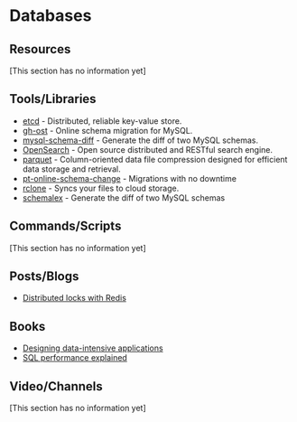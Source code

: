 # Databases

## Resources

[This section has no information yet]

## Tools/Libraries

- [etcd](https://etcd.io/) - Distributed, reliable key-value store.
- [gh-ost](https://github.com/github/gh-ost) - Online schema migration for MySQL.
- [mysql-schema-diff](http://manpages.ubuntu.com/manpages/trusty/man1/mysql-schema-diff.1p.html) - Generate the diff of two MySQL schemas.
- [OpenSearch](https://github.com/opensearch-project/OpenSearch) - Open source distributed and RESTful search engine.
- [parquet](https://parquet.apache.org/) - Column-oriented data file compression designed for efficient data storage and retrieval.
- [pt-online-schema-change](https://www.percona.com/doc/percona-toolkit/3.0/pt-online-schema-change.html) - Migrations with no downtime
- [rclone](https://rclone.org/) - Syncs your files to cloud storage.
- [schemalex](https://github.com/schemalex/schemalex) - Generate the diff of two MySQL schemas

## Commands/Scripts

[This section has no information yet]

## Posts/Blogs

- [Distributed locks with Redis](https://redis.io/topics/distlock)

## Books

- [Designing data-intensive applications](https://dataintensive.net/)
- [SQL performance explained](https://sql-performance-explained.com/)

## Video/Channels

[This section has no information yet]
